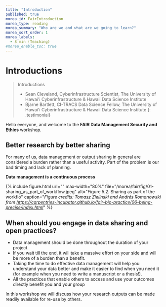 ```yaml
---
title: "Introduction"
published: true
morea_id: FairIntroduction
morea_type: reading
morea_summary: "Who are we and what are we going to learn?"
morea_sort_order: 1
morea_labels:
  - 8 min (Teaching)
#morea_enable_toc: true
---
```


# Introductions

> Introductions
>
> - Sean Cleveland, Cyberinfrastructure Scientist, The University of Hawai'i Cyberinfrastructure & Hawaii Data Science Institute
> - Bjarne Bartlett, CI-TRACS Data Science Fellow, The University of Hawai'i Cyberinfrastructure & Hawaii Data Science Institute
>   {: .testimonial}

Hello everyone, and welcome to the **FAIR Data Management Security and Ethics** workshop.

## Better research by better sharing

For many of us, data management or output sharing in general
are considered a burden rather than a useful activity. Part of the problem
is our bad timing and lack of planning.

**Data management is a continuous process**

{% include figure.html url="" max-width="80%"
file="/morea/fair/fig/01-sharing_as_part_of_workflow.jpeg"
alt="Figure 5.2. Sharing as part of the workflo" caption="_Figure credits: Tomasz Zielinski and Andrés Romanowski from https://carpentries-incubator.github.io/fair-bio-practice/06-being-precise/index.html_" %}

## When should you engage in data sharing and open practices?

- Data management should be done throughout the duration of your project.
- If you wait till the end, it will take a massive effort on your side and will be more of a burden than a benefit.
- Taking the time to do effective data management will help you understand your data better and make it easier to find when you need it (for example when you need to write a manuscript or a thesis!).
- All the practices that enable others to access and use your outcomes directly
  benefit you and your group

In this workshop we will discuss how your research outputs can be made readily available for re-use by others.

